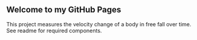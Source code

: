 ## Welcome to my GitHub Pages

This project measures the velocity change of a body in free fall over time. See readme for required components.
